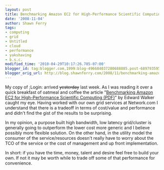 ```yaml
---
layout: post
title: Benchmarking Amazon EC2 for High-Performance Scientific Computing
date: '2008-11-04'
author: Shawn Ferry
tags:
- computing
- grid
- Untitled
- cloud
- performance
- yakshaving
- b.s.c.
modified_time: '2010-04-29T10:17:26.785-07:00'
blogger_id: tag:blogger.com,1999:blog-496684037280688885.post-6897935951377302008
blogger_orig_url: http://blog.shawnferry.com/2008/11/benchmarking-amazon-ec2-for-high.html
---
```


My copy of ;Login: arrived ~~yesterday~~ last week. As I was reading it over a
quick breakfast of oatmeal and coffee the article "[Benchmarking Amazon EC2
for High-Performance Scientific Computing
(PDF)](http://www.usenix.org/publications/login/2008-10/openpdfs/walker.pdf
"PDF of Benchmarking Amazon EC2 for High-Performance Scientific Computing" )"
by Edward Walker caught my eye. Having worked with our own grid services at
Network.com I understand that there is a tradeoff in terms of cost/value and
performance and didn't find the gist of the results to be surprising.

In my opinion, a purpose built high bandwidth, low latency grid/cluster is
generally going to outperform the lower cost more generic and I believe
possibly more flexible solution. On the other hand, in the utility model the
consumer of the service/resources doesn't really have to worry about the TCO
of the service or the cost of management and up front implementation.

In short: if you have the time, money, talent and desire feel free to build
your own. If not it may be worth while to trade off some of that performance
for convenience.


